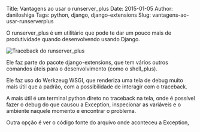 Title: Vantagens ao usar o runserver_plus
Date: 2015-01-05
Author: daniloshiga
Tags: python, django, django-extensions
Slug: vantagens-ao-usar-runserverplus

O runserver_plus é um utilitário que pode te dar um pouco mais de produtividade
quando desenvolvendo usando Django.

![Traceback do runserver_plus](/images/vantagens-ao-usar-runserverplus/runserverplus-traceback.png)

Ele faz parte do pacote django-extensions, que tem vários outros comandos
úteis para o desenvolvimento (como o shell_plus).

Ele faz uso do Werkzeug WSGI, que renderiza uma tela de debug muito mais útil
que a padrão, com a possibilidade de interagir com o traceback.

A mais útil é um terminal python direto no traceback na tela, onde é possível
fazer o debug do que causou a Exception, inspecionar as variáveis e o ambiente
naquele momento e encontrar o problema.

Outra opção é ver o código fonte do arquivo onde aconteceu a Exception,

